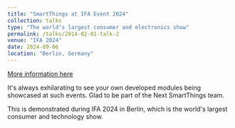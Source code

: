 ```yaml
---
title: "SmartThings at IFA Event 2024"
collection: talks
type: "The world's largest consumer and electronics show"
permalink: /talks/2014-02-01-talk-2
venue: "IFA 2024"
date: 2024-09-06
location: "Berlin, Germany"
---
```


[More information here](https://daily.ifa-berlin.com/daily/press-conference-samsung/)

It's always exhilarating to see your own developed modules being showcased at such events. Glad to be part of the Next SmartThings team. 

This is demonstrated during IFA 2024 in Berlin, which is the world's largest consumer and technology show.